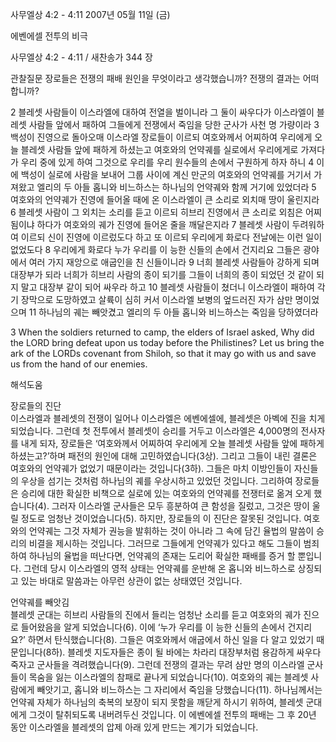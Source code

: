사무엘상 4:2 - 4:11 
2007년 05월 11일 (금)

에벤에셀 전투의 비극



사무엘상 4:2 - 4:11 / 새찬송가 344 장


관찰질문
장로들은 전쟁의 패배 원인을 무엇이라고 생각했습니까? 
전쟁의 결과는 어떠합니까?   

2 블레셋 사람들이 이스라엘에 대하여 전열을 벌이니라 그 둘이 싸우다가 이스라엘이 블레셋 사람들 앞에서 패하여 그들에게 전쟁에서 죽임을 당한 군사가 사천 명 가량이라 3 백성이 진영으로 돌아오매 이스라엘 장로들이 이르되 여호와께서 어찌하여 우리에게 오늘 블레셋 사람들 앞에 패하게 하셨는고 여호와의 언약궤를 실로에서 우리에게로 가져다가 우리 중에 있게 하여 그것으로 우리를 우리 원수들의 손에서 구원하게 하자 하니 4 이에 백성이 실로에 사람을 보내어 그룹 사이에 계신 만군의 여호와의 언약궤를 거기서 가져왔고 엘리의 두 아들 홉니와 비느하스는 하나님의 언약궤와 함께 거기에 있었더라 5 여호와의 언약궤가 진영에 들어올 때에 온 이스라엘이 큰 소리로 외치매 땅이 울린지라 6 블레셋 사람이 그 외치는 소리를 듣고 이르되 히브리 진영에서 큰 소리로 외침은 어찌 됨이냐 하다가 여호와의 궤가 진영에 들어온 줄을 깨달은지라 7 블레셋 사람이 두려워하여 이르되 신이 진영에 이르렀도다 하고 또 이르되 우리에게 화로다 전날에는 이런 일이 없었도다 8 우리에게 화로다 누가 우리를 이 능한 신들의 손에서 건지리요 그들은 광야에서 여러 가지 재앙으로 애굽인을 친 신들이니라 9 너희 블레셋 사람들아 강하게 되며 대장부가 되라 너희가 히브리 사람의 종이 되기를 그들이 너희의 종이 되었던 것 같이 되지 말고 대장부 같이 되어 싸우라 하고 10 블레셋 사람들이 쳤더니 이스라엘이 패하여 각기 장막으로 도망하였고 살륙이 심히 커서 이스라엘 보병의 엎드러진 자가 삼만 명이었으며 11 하나님의 궤는 빼앗겼고 엘리의 두 아들 홉니와 비느하스는 죽임을 당하였더라  

3 When the soldiers returned to camp, the elders of Israel asked, Why did the LORD bring defeat upon us today before the Philistines? Let us bring the ark of the LORDs covenant from Shiloh, so that it may go with us and save us from the hand of our enemies.

해석도움





장로들의 진단  
이스라엘과 블레셋의 전쟁이 일어나 이스라엘은 에벤에셀에, 블레셋은 아벡에 진을 치게 되었습니다. 그런데 첫 전투에서 블레셋이 승리를 거두고 이스라엘은 4,000명의 전사자를 내게 되자, 장로들은 ‘여호와께서 어찌하여 우리에게 오늘 블레셋 사람들 앞에 패하게 하셨는고?’하며 패전의 원인에 대해 고민하였습니다(3상). 그리고 그들이 내린 결론은 여호와의 언약궤가 없었기 때문이라는 것입니다(3하). 그들은 마치 이방인들이 자신들의 우상을 섬기는 것처럼 하나님의 궤를 우상시하고 있었던 것입니다. 그리하여 장로들은 승리에 대한 확실한 비책으로 실로에 있는 여호와의 언약궤를 전쟁터로 옮겨 오게 했습니다(4). 그러자 이스라엘 군사들은 모두 흥분하여 큰 함성을 질렀고, 그것은 땅이 울릴 정도로 엄청난 것이었습니다(5). 하지만, 장로들의 이 진단은 잘못된 것입니다. 여호와의 언약궤는 그것 자체가 권능을 발휘하는 것이 아니라 그 속에 담긴 율법의 말씀이 승리의 비결을 제시하는 것입니다. 그러므로 그들에게 언약궤가 있다고 해도 그들이 범죄하여 하나님의 율법을 떠난다면, 언약궤의 존재는 도리어 확실한 패배를 증거 할 뿐입니다. 그런데 당시 이스라엘의 영적 상태는 언약궤를 운반해 온 홉니와 비느하스로 상징되고 있는 바대로 말씀과는 아무런 상관이 없는 상태였던 것입니다. 

언약궤를 빼앗김  
블레셋 군대는 히브리 사람들의 진에서 들리는 엄청난 소리를 듣고 여호와의 궤가 진으로 들어왔음을 알게 되었습니다(6). 이에 ‘누가 우리를 이 능한 신들의 손에서 건지리요?’ 하면서 탄식했습니다(8). 그들은 여호와께서 애굽에서 하신 일을 다 알고 있었기 때문입니다(8하). 블레셋 지도자들은 종이 될 바에는 차라리 대장부처럼 용감하게 싸우다 죽자고 군사들을 격려했습니다(9). 그런데 전쟁의 결과는 무려 삼만 명의 이스라엘 군사들이 목숨을 잃는 이스라엘의 참패로 끝나게 되었습니다(10). 여호와의 궤는 블레셋 사람에게 빼앗기고, 홉니와 비느하스는 그 자리에서 죽임을 당했습니다(11). 하나님께서는 언약궤 자체가 하나님의 축복의 보장이 되지 못함을 깨닫게 하시기 위하여, 블레셋 군대에게 그것이 탈취되도록 내버려두신 것입니다. 이 에벤에셀 전투의 패배는 그 후 20년 동안 이스라엘을 블레셋의 압제 아래 있게 만드는 계기가 되었습니다.